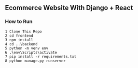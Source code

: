 ## Ecommerce Website With Django + React

### How to Run 


```shell
1 Clone This Repo
2 cd frontend
3 npm install 
4 cd ..\backend
5 python -m venv env
6 .\env\Scripts\activate
7 pip install -r requirements.txt 
8 python manage.py runserver

```